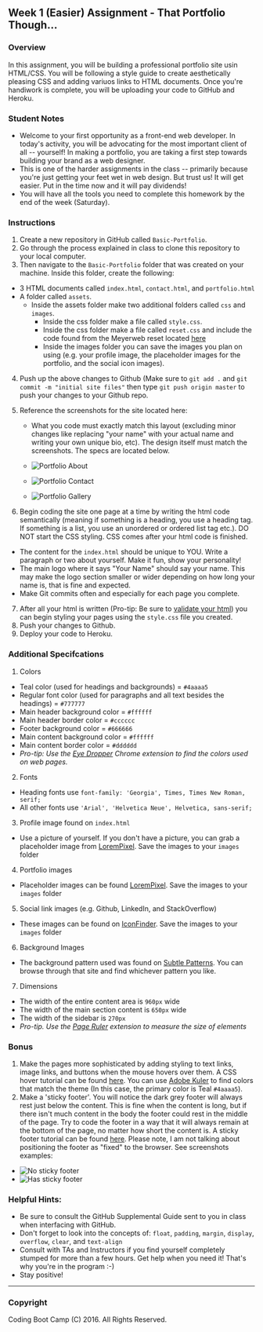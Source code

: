 ## Week 1 (Easier) Assignment - That Portfolio Though...

### Overview
In this assignment, you will be building a professional portfolio site usin HTML/CSS. You will be following a style guide to create aesthetically pleasing CSS and adding variuos links to HTML documents. Once you're handiwork is complete, you will be uploading your code to GitHub and Heroku.

### Student Notes
* Welcome to your first opportunity as a front-end web developer. In today's activity, you will be advocating for the most important client of all -- yourself! In making a portfolio, you are taking a first step towards building your brand as a web designer.
* This is one of the harder assignments in the class -- primarily because you're just getting your feet wet in web design. But trust us! It will get easier. Put in the time now and it will pay dividends!
* You will have all the tools you need to complete this homework by the end of the week (Saturday). 

### Instructions
1. Create a new repository in GitHub called `Basic-Portfolio`.
2. Go through the process explained in class to clone this repository to your local computer. 
3. Then navigate to the `Basic-Portfolio` folder that was created on your machine. Inside this folder, create the following: 
  + 3 HTML documents called `index.html`, `contact.html`, and `portfolio.html`
  + A folder called `assets`.
    + Inside the assets folder make two additional folders called `css` and `images`.
      + Inside the css folder make a file called `style.css`.
      + Inside the css folder make a file called `reset.css` and include the code found from the Meyerweb reset located [here](http://meyerweb.com/eric/tools/css/reset/reset.css)
      + Inside the images folder you can save the images you plan on using (e.g. your profile image, the placeholder images for the portfolio, and the social icon images).
4. Push up the above changes to Github (Make sure to `git add .` and `git commit -m "initial site files"` then type `git push origin master` to push your changes to your Github repo.
5. Reference the screenshots for the site located here:
    + What you code must exactly match this layout (excluding minor changes like replacing "your name" with your actual name and writing your own unique bio, etc). The design itself must match the screenshots. The specs are located below.
    
    + ![Portfolio About](Images/Portfolio_About.png)

    + ![Portfolio Contact](Images/Portfolio_Contact.png)

    + ![Portfolio Gallery](Images/Portfolio_Gallery.png)

6. Begin coding the site one page at a time by writing the html code semantically (meaning if something is a heading, you use a heading tag. If something is a list, you use an unordered or ordered list tag etc.). DO NOT start the CSS styling. CSS comes after your html code is finished. 
  + The content for the `index.html` should be unique to YOU. Write a paragraph or two about yourself. Make it fun, show your personality!
  + The main logo where it says "Your Name" should say your name. This may make the logo section smaller or wider depending on how long your name is, that is fine and expected.
  + Make Git commits often and especially for each page you complete.
7. After all your html is written (Pro-tip: Be sure to [validate your html](https://validator.w3.org/#validate_by_input)) you can begin styling your pages using the `style.css` file you created.
8. Push your changes to Github.
9. Deploy your code to Heroku.

### Additional Specifcations
1. Colors
  + Teal color (used for headings and backgrounds) = `#4aaaa5`
  + Regular font color (used for paragraphs and all text besides the headings) = `#777777`
  + Main header background color = `#ffffff`
  + Main header border color = `#cccccc`
  + Footer background color = `#666666`
  + Main content background color = `#ffffff`
  + Main content border color = `#dddddd`
  + *Pro-tip: Use the [Eye Dropper](https://chrome.google.com/webstore/detail/eye-dropper/hmdcmlfkchdmnmnmheododdhjedfccka) Chrome extension to find the colors used on web pages.*
2. Fonts
  + Heading fonts use `font-family: 'Georgia', Times, Times New Roman, serif;`
  + All other fonts use `'Arial', 'Helvetica Neue', Helvetica, sans-serif;`
3. Profile image found on `index.html`
  + Use a picture of yourself. If you don't have a picture, you can grab a placeholder image from [LoremPixel](http://lorempixel.com/). Save the images to your `images` folder
4. Portfolio images
  + Placeholder images can be found [LoremPixel](http://lorempixel.com/). Save the images to your `images` folder
5. Social link images (e.g. Github, LinkedIn, and StackOverflow)
  + These images can be found on [IconFinder](https://www.iconfinder.com/). Save the images to your `images` folder
6. Background Images
  + The background pattern used was found on [Subtle Patterns](http://subtlepatterns.com/). You can browse through that site and find whichever pattern you like.
7. Dimensions
  + The width of the entire content area is `960px` wide
  + The width of the main section content is `650px` wide
  + The width of the sidebar is `270px`
  + *Pro-tip. Use the [Page Ruler](https://chrome.google.com/webstore/detail/page-ruler/jlpkojjdgbllmedoapgfodplfhcbnbpn/related?hl=en) extension to measure the size of elements*

### Bonus
1. Make the pages more sophisticated by adding styling to text links, image links, and buttons when the mouse hovers over them. A CSS hover tutorial can be found [here](http://www.codeitpretty.com/2013/06/how-to-use-css-hover-effects.html). You can use [Adobe Kuler](https://color.adobe.com/create/color-wheel/) to find colors that match the theme (In this case, the primary color is Teal `#4aaaa5`).
2. Make a 'sticky footer'. You will notice the dark grey footer will always rest just below the content. This is fine when the content is long, but if there isn't much content in the body the footer could rest in the middle of the page. Try to code the footer in a way that it will always remain at the bottom of the page, no matter how short the content is. A sticky footer tutorial can be found [here](http://ryanfait.com/html5-sticky-footer/). Please note, I am not talking about positioning the footer as "fixed" to the browser. See screenshots examples:
  + ![No sticky footer](Images/bonus_nosticky.jpg)
  + ![Has sticky footer](Images/bonus_stickyfooter.jpg)

### Helpful Hints:
* Be sure to consult the GitHub Supplemental Guide sent to you in class when interfacing with GitHub.
* Don't forget to look into the concepts of: `float`, `padding`, `margin`, `display`, `overflow`, `clear`, and `text-align`
* Consult with TAs and Instructors if you find yourself completely stumped for more than a few hours. Get help when you need it! That's why you're in the program :-)
* Stay positive! 


-------

### Copyright 
Coding Boot Camp (C) 2016. All Rights Reserved.
